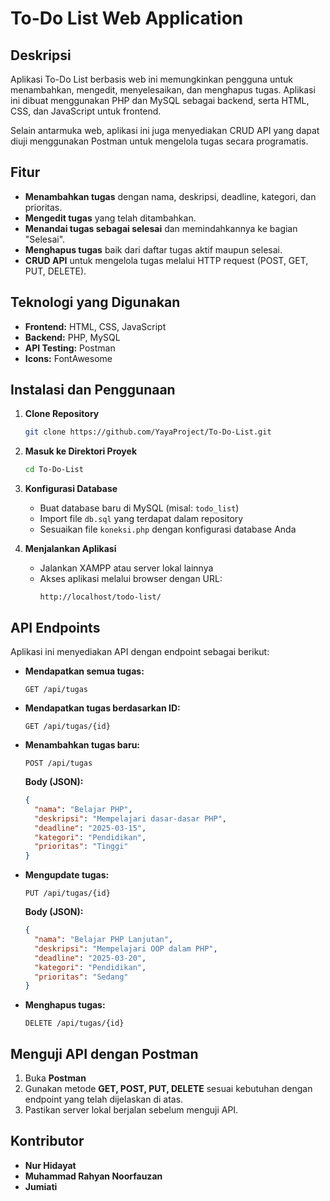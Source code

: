 # To-Do List Web Application

## Deskripsi
Aplikasi To-Do List berbasis web ini memungkinkan pengguna untuk menambahkan, mengedit, menyelesaikan, dan menghapus tugas. Aplikasi ini dibuat menggunakan PHP dan MySQL sebagai backend, serta HTML, CSS, dan JavaScript untuk frontend.

Selain antarmuka web, aplikasi ini juga menyediakan CRUD API yang dapat diuji menggunakan Postman untuk mengelola tugas secara programatis.

## Fitur
- **Menambahkan tugas** dengan nama, deskripsi, deadline, kategori, dan prioritas.
- **Mengedit tugas** yang telah ditambahkan.
- **Menandai tugas sebagai selesai** dan memindahkannya ke bagian "Selesai".
- **Menghapus tugas** baik dari daftar tugas aktif maupun selesai.
- **CRUD API** untuk mengelola tugas melalui HTTP request (POST, GET, PUT, DELETE).

## Teknologi yang Digunakan
- **Frontend:** HTML, CSS, JavaScript
- **Backend:** PHP, MySQL
- **API Testing:** Postman
- **Icons:** FontAwesome

## Instalasi dan Penggunaan
1. **Clone Repository**
   ```bash
   git clone https://github.com/YayaProject/To-Do-List.git
   ```
2. **Masuk ke Direktori Proyek**
   ```bash
   cd To-Do-List
   ```
3. **Konfigurasi Database**
   - Buat database baru di MySQL (misal: `todo_list`)
   - Import file `db.sql` yang terdapat dalam repository
   - Sesuaikan file `koneksi.php` dengan konfigurasi database Anda

4. **Menjalankan Aplikasi**
   - Jalankan XAMPP atau server lokal lainnya
   - Akses aplikasi melalui browser dengan URL:
     ```
     http://localhost/todo-list/
     ```

## API Endpoints
Aplikasi ini menyediakan API dengan endpoint sebagai berikut:

- **Mendapatkan semua tugas:**
  ```http
  GET /api/tugas
  ```
- **Mendapatkan tugas berdasarkan ID:**
  ```http
  GET /api/tugas/{id}
  ```
- **Menambahkan tugas baru:**
  ```http
  POST /api/tugas
  ```
  **Body (JSON):**
  ```json
  {
    "nama": "Belajar PHP",
    "deskripsi": "Mempelajari dasar-dasar PHP",
    "deadline": "2025-03-15",
    "kategori": "Pendidikan",
    "prioritas": "Tinggi"
  }
  ```
- **Mengupdate tugas:**
  ```http
  PUT /api/tugas/{id}
  ```
  **Body (JSON):**
  ```json
  {
    "nama": "Belajar PHP Lanjutan",
    "deskripsi": "Mempelajari OOP dalam PHP",
    "deadline": "2025-03-20",
    "kategori": "Pendidikan",
    "prioritas": "Sedang"
  }
  ```
- **Menghapus tugas:**
  ```http
  DELETE /api/tugas/{id}
  ```

## Menguji API dengan Postman
1. Buka **Postman**
2. Gunakan metode **GET, POST, PUT, DELETE** sesuai kebutuhan dengan endpoint yang telah dijelaskan di atas.
3. Pastikan server lokal berjalan sebelum menguji API.

## Kontributor
- **Nur Hidayat**
- **Muhammad Rahyan Noorfauzan**
- **Jumiati**
